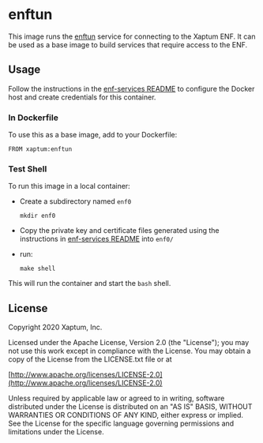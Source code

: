 # enftun

This image runs the [enftun](https://github.com/xaptum/enftun)
service for connecting to the Xaptum ENF.
It can be used as a base image to build services that require
access to the ENF.

## Usage

Follow the instructions in the [enf-services
README](https://github.com/xaptum/enf-services) to configure the
Docker host and create credentials for this container.

### In Dockerfile

To use this as a base image, add to your Dockerfile:
```
FROM xaptum:enftun
```

### Test Shell

To run this image in a local container:
- Create a subdirectory named `enf0`
    ``` 
    mkdir enf0
    ```
- Copy the private key and certificate files generated using the instructions in [enf-services
README](https://github.com/xaptum/enf-services) into `enf0/`

- run:
    ```
    make shell
    ```

This will run the container and start the `bash` shell.

## License

Copyright 2020 Xaptum, Inc.

Licensed under the Apache License, Version 2.0 (the "License"); you may not
use this work except in compliance with the License. You may obtain a copy of
the License from the LICENSE.txt file or at

[http://www.apache.org/licenses/LICENSE-2.0](http://www.apache.org/licenses/LICENSE-2.0)

Unless required by applicable law or agreed to in writing, software
distributed under the License is distributed on an "AS IS" BASIS, WITHOUT
WARRANTIES OR CONDITIONS OF ANY KIND, either express or implied. See the
License for the specific language governing permissions and limitations under
the License.
